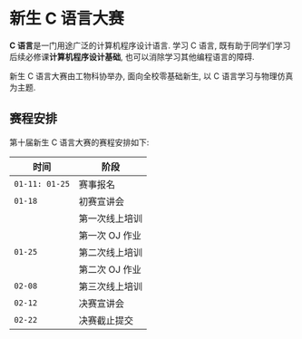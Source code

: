 # 新生 C 语言大赛

**C 语言**是一门用途广泛的计算机程序设计语言. 学习 C 语言, 既有助于同学们学习后续必修课**计算机程序设计基础**, 也可以消除学习其他编程语言的障碍.

新生 C 语言大赛由工物科协举办, 面向全校零基础新生, 以 C 语言学习与物理仿真为主题.

## 赛程安排

第十届新生 C 语言大赛的赛程安排如下:

| 时间           | 阶段           |
| -------------- | -------------- |
| `01-11: 01-25` | 赛事报名       |
| `01-18`        | 初赛宣讲会     |
|                | 第一次线上培训 |
|                | 第一次 OJ 作业 |
| `01-25`        | 第二次线上培训 |
|                | 第二次 OJ 作业 |
| `02-08`        | 第三次线上培训 |
| `02-12`        | 决赛宣讲会     |
| `02-22`        | 决赛截止提交   |
